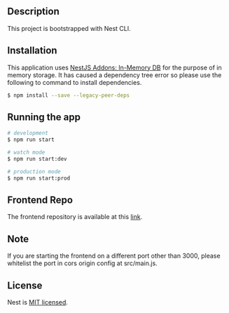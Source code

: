## Description

This project is bootstrapped with Nest CLI.

## Installation

This application uses [NestJS Addons: In-Memory DB](https://www.npmjs.com/package/@nestjs-addons/in-memory-db) for the purpose of in memory storage. It has caused a dependency tree error so please use the following to command to install dependencies.

```bash
$ npm install --save --legacy-peer-deps
```

## Running the app

```bash
# development
$ npm run start

# watch mode
$ npm run start:dev

# production mode
$ npm run start:prod
```

## Frontend Repo

The frontend repository is available at this [link](https://github.com/Utsavojha2/entain-test).

## Note

If you are starting the frontend on a different port other than 3000, please whitelist the port in cors origin config at src/main.js.

## License

Nest is [MIT licensed](LICENSE).
